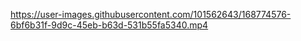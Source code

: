 

https://user-images.githubusercontent.com/101562643/168774576-6bf6b31f-9d9c-45eb-b63d-531b55fa5340.mp4

